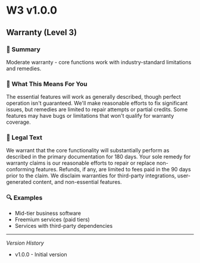 # W3 v1.0.0

## Warranty (Level 3)

### 📌 Summary
Moderate warranty - core functions work with industry-standard limitations and remedies.

### 👤 What This Means For You
The essential features will work as generally described, though perfect operation isn't guaranteed. We'll make reasonable efforts to fix significant issues, but remedies are limited to repair attempts or partial credits. Some features may have bugs or limitations that won't qualify for warranty coverage.

### 📜 Legal Text
We warrant that the core functionality will substantially perform as described in the primary documentation for 180 days. Your sole remedy for warranty claims is our reasonable efforts to repair or replace non-conforming features. Refunds, if any, are limited to fees paid in the 90 days prior to the claim. We disclaim warranties for third-party integrations, user-generated content, and non-essential features.

### 🔍 Examples
- Mid-tier business software
- Freemium services (paid tiers)
- Services with third-party dependencies

---
*Version History*
- v1.0.0 - Initial version